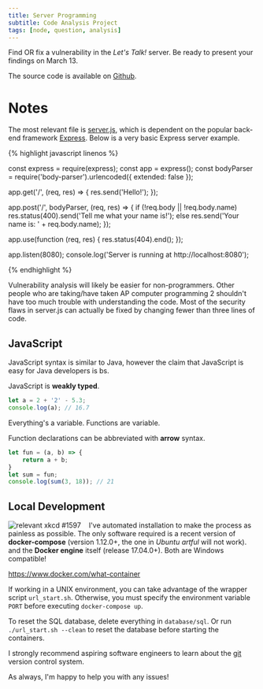 ```yaml
---
title: Server Programming
subtitle: Code Analysis Project
tags: [node, question, analysis]
---
```


Find OR fix a vulnerability in the *Let's Talk!* server. Be ready to present your findings on March 13.

The source code is available on [Github](https://github.com/twlinux/lets-talk). 

# Notes

The most relevant file is [server.js](https://github.com/twlinux/lets-talk/blob/master/server/server.js), which is dependent on the popular back-end framework [Express](https://expressjs.com/). Below is a very basic Express server example.

{% highlight javascript linenos %}

const express = require(express);
const app = express();
const bodyParser = require('body-parser').urlencoded({ extended: false });

app.get('/', (req, res) => {
    res.send('Hello!');
});

app.post('/', bodyParser, (req, res) => {
    if (!req.body || !req.body.name)
        res.status(400).send('Tell me what your name is!');
    else
        res.send('Your name is: ' + req.body.name);
});

app.use(function (req, res) {
    res.status(404).end();
});

app.listen(8080);
console.log('Server is running at http://localhost:8080');

{% endhighlight %}

Vulnerability analysis will likely be easier for non-programmers. Other people who are taking/have taken AP computer programming 2 shouldn't have too much trouble with understanding the code.
Most of the security flaws in server.js can actually be fixed by changing fewer than three lines of code.


## JavaScript

JavaScript syntax is similar to Java, however the claim that JavaScript is easy for Java developers is bs.

JavaScript is **weakly typed**.

```javascript
let a = 2 + '2' - 5.3;
console.log(a); // 16.7
```

Everything's a variable. Functions are variable.

Function declarations can be abbreviated with **arrow** syntax.

```javascript
let fun = (a, b) => {
    return a + b;
}
let sum = fun;
console.log(sum(3, 18)); // 21
```

## Local Development

[<img src="https://imgs.xkcd.com/comics/git.png" title="xkcd #1597" alt="relevant xkcd #1597" style="float: left; margin-right: 1rem;"/>](https://xkcd.com/1597/)
I've automated installation to make the process as painless as possible. The only software required is a recent version of **docker-compose** (version 1.12.0+, the one in *Ubuntu artful* will not work). and the **Docker engine** itself (release 17.04.0+). Both are Windows compatible!

<https://www.docker.com/what-container>

If working in a UNIX environment, you can take advantage of the wrapper script `url_start.sh`. Otherwise, you must specify the environment variable `PORT` before executing `docker-compose up`.

To reset the SQL database, delete everything in `database/sql`. Or run `./url_start.sh --clean` to reset the database before starting the containers.

I strongly recommend aspiring software engineers to learn about the [git](https://try.github.io/) version control system.

As always, I'm happy to help you with any issues!
